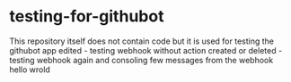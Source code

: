 # testing-for-githubot
This repository itself does not contain code but it is used for testing the githubot app edited - testing webhook without action created or deleted - testing webhook again and consoling few messages from the webhook
hello wrold
